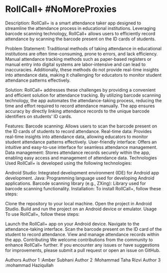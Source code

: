 
# RollCall+ #NoMoreProxies


Description:
RollCall+ is a smart attendance taker app designed to streamline the attendance process in educational institutions. Leveraging barcode scanning technology, RollCall+ allows users to efficiently record attendance by scanning the barcode present on the ID cards of students.

Problem Statement:
Traditional methods of taking attendance in educational institutions are often time-consuming, prone to errors, and lack efficiency. Manual attendance tracking methods such as paper-based registers or manual entry into digital systems are labor-intensive and can lead to inaccuracies. Additionally, these methods do not provide real-time insights into attendance data, making it challenging for educators to monitor student attendance patterns effectively.

Solution:
RollCall+ addresses these challenges by providing a convenient and efficient solution for attendance tracking. By utilizing barcode scanning technology, the app automates the attendance-taking process, reducing the time and effort required to record attendance manually. The app ensures accuracy by directly linking attendance records to the unique barcode identifiers on students' ID cards.

Features:
Barcode scanning: Allows users to scan the barcode present on the ID cards of students to record attendance.
Real-time data: Provides real-time insights into attendance data, allowing educators to monitor student attendance patterns effectively.
User-friendly interface: Offers an intuitive and easy-to-use interface for seamless attendance management.
Data management: Stores attendance records securely within the app, enabling easy access and management of attendance data.
Technologies Used
RollCall+ is developed using the following technologies:

Android Studio: Integrated development environment (IDE) for Android app development.
Java: Programming language used for developing Android applications.
Barcode scanning library (e.g., ZXing): Library used for barcode scanning functionality.
Installation:
To install RollCall+, follow these steps:

Clone the repository to your local machine.
Open the project in Android Studio.
Build and run the project on an Android device or emulator.
Usage
To use RollCall+, follow these steps:

Launch the RollCall+ app on your Android device.
Navigate to the attendance-taking interface.
Scan the barcode present on the ID card of the student to record attendance.
View and manage attendance records within the app.
Contributing
We welcome contributions from the community to enhance RollCall+ further. If you encounter any issues or have suggestions for improvements, please submit a pull request or open an issue on GitHub.


Authors
Author 1 :Amber Subhani
Author 2 :Mohammad Taha Rizvi
Author 3 :mohammad Haziqullah
